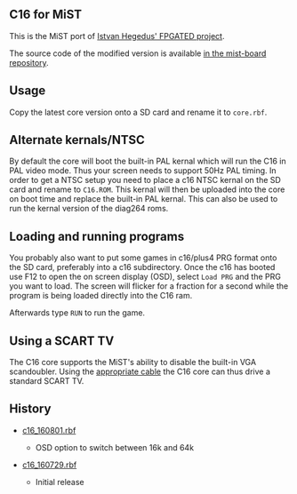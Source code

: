 C16 for MiST
------------

This is the MiST port of [Istvan Hegedus' FPGATED project](https://hackaday.io/project/11460-fpgated).

The source code of the modified version is available [in the mist-board repository](https://github.com/mist-devel/mist-board/tree/master/cores/c16).

Usage
-----

Copy the latest core version onto a SD card and rename it to ```core.rbf```.

Alternate kernals/NTSC
----------------------

By default the core will boot the built-in PAL kernal which will run
the C16 in PAL video mode. Thus your screen needs to support 50Hz PAL
timing. In order to get a NTSC setup you need to place a c16 NTSC
kernal on the SD card and rename to ```C16.ROM```. This kernal will then be
uploaded into the core on boot time and replace the built-in PAL
kernal. This can also be used to run the kernal version of the diag264
roms.

Loading and running programs
----------------------------

You probably also want to put some games in c16/plus4 PRG format onto
the SD card, preferably into a c16 subdirectory. Once the c16 has
booted use F12 to open the on screen display (OSD), select ```Load PRG```
and the PRG you want to load. The screen will flicker for a fraction
for a second while the program is being loaded directly into the C16
ram. 

Afterwards type ```RUN``` to run the game.

Using a SCART TV
----------------

The C16 core supports the MiST's ability to disable the built-in VGA
scandoubler. Using the [appropriate cable](https://github.com/mist-devel/mist-board/wiki/ScartCable) the C16 core can thus drive a standard SCART TV.

History
-------

* [c16_160801.rbf](https://github.com/mist-devel/mist-binaries/raw/master/cores/c16/c16_160801.rbf)
  - OSD option to switch between 16k and 64k

* [c16_160729.rbf](https://github.com/mist-devel/mist-binaries/raw/master/cores/c16/old/c16_160729.rbf)
  - Initial release
